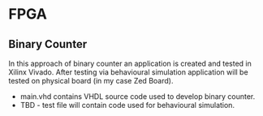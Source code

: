 # FPGA

## Binary Counter

In this approach of binary counter an application is created and tested in Xilinx Vivado. After testing via behavioural simulation application will be tested on physical board (in my case Zed Board).

* main.vhd contains VHDL source code used to develop binary counter.
* TBD - test file will contain code used for behavioural simulation. 